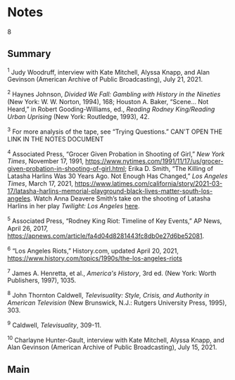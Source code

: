 # Notes

8

## Summary

<a name="1"></a><sup>1</sup> Judy Woodruff, interview with Kate Mitchell, Alyssa Knapp, and Alan Gevinson (American Archive of Public Broadcasting), July 21, 2021.

<a name="2"></a><sup>2</sup> Haynes Johnson, *Divided We Fall: Gambling with History in the Nineties* (New York: W. W. Norton, 1994), 168; Houston A. Baker, “Scene… Not Heard,” in Robert Gooding-Williams, ed., *Reading Rodney King/Reading Urban Uprising* (New York: Routledge, 1993), 42.

<a name="3"></a><sup>3</sup> For more analysis of the tape, see “Trying Questions.” CAN'T OPEN THE LINK IN THE NOTES DOCUMENT

<a name="4"></a><sup>4</sup> Associated Press, “Grocer Given Probation in Shooting of Girl,” *New York Times*, November 17, 1991, https://www.nytimes.com/1991/11/17/us/grocer-given-probation-in-shooting-of-girl.html; Erika D. Smith, “The Killing of Latasha Harlins Was 30 Years Ago. Not Enough Has Changed,” *Los Angeles Times*, March 17, 2021, https://www.latimes.com/california/story/2021-03-17/latasha-harlins-memorial-playground-black-lives-matter-south-los-angeles. Watch Anna Deavere Smith’s take on the shooting of Latasha Harlins in her play *Twilight: Los Angeles* [here](https://www.pbs.org/video/great-performances-twilight-los-angeles-latasha-harlins/).

<a name="5"></a><sup>5</sup> Associated Press, “Rodney King Riot: Timeline of Key Events,” AP News, April 26, 2017, https://apnews.com/article/fa4d04d8281443fc8db0e27d6be52081.

<a name="6"></a><sup>6</sup> “Los Angeles Riots,” History.com, updated April 20, 2021, https://www.history.com/topics/1990s/the-los-angeles-riots 

<a name="7"></a><sup>7</sup> James A. Henretta, et al., *America's History*, 3rd ed. (New York: Worth Publishers, 1997), 1035.

<a name="8"></a><sup>8</sup> John Thornton Caldwell, *Televisuality: Style, Crisis, and Authority in American Television* (New Brunswick, N.J.: Rutgers University Press, 1995), 303.

<a name="9"></a><sup>9</sup> Caldwell, *Televisuality*, 309-11. 

<a name="10"></a><sup>10</sup> Charlayne Hunter-Gault, interview with Kate Mitchell, Alyssa Knapp, and Alan Gevinson (American Archive of Public Broadcasting), July 15, 2021.

## Main
